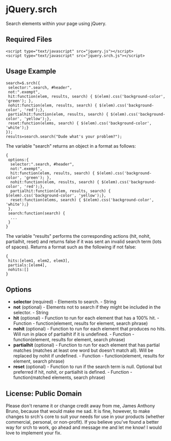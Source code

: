 jQuery.srch
===========

Search elements within your page using jQuery.

## Required Files

    <script type="text/javascript" src="jquery.js"></script>
    <script type="text/javascript" src="jquery.srch.js"></script>

## Usage Example

    search=$.srch({
     selector:".search, #header",
     not:".exempt",
     hit:function(elem, results, search) { $(elem).css('background-color', 'green'); },
     nohit:function(elem, results, search) { $(elem).css('background-color', 'red');},
     partialhit:function(elem, results, search) { $(elem).css('background-color', 'yellow');},
     reset:function(elems, search) { $(elem).css('background-color', 'white');}
    });
    results=search.search("Dude what's your problem?");

The variable "search" returns an object in a format as follows:

    {
     options:{
      selector:".search, #header",
      not:".exempt",
      hit:function(elem, results, search) { $(elem).css('background-color', 'green'); },
      nohit:function(elem, results, search) { $(elem).css('background-color', 'red');},
      partialhit:function(elem, results, search) { $(elem).css('background-color', 'yellow');},
      reset:function(elems, search) { $(elem).css('background-color', 'white');}
     },
     search:function(search) {
      ...
     }
    }
    
The variable "results" performs the corresponding actions (hit, nohit, partialhit, reset) and returns false if it was sent an invalid search term (lots of spaces). Returns a format such as the following if not false:

    { 
     hits:[elem1, elem2, elem3],
     partials:[elem4],
     nohits:[]
    }

## Options
* **selector** (required) - Elements to search. - String
* **not** (optional) - Elements not to search if they might be included in the selector. - String
* **hit** (optional) - Function to run for each element that has a 100% hit. - Function - function(element, results for element, search phrase)
* **nohit** (optional) - Function to run for each element that produces no hits. Will run in place of partialhit if it is undefined. - Function - function(element, results for element, search phrase)
* **partialhit** (optional) - Function to run for each element that has partial matches (matches at least one word but doesn't match all). Will be replaced by nohit if undefined. - Function - function(element, results for element, search phrase)
* **reset** (optional) - Function to run if the search term is null. Optional but preferred if hit, nohit, or partialhit is defined. - Function - function(matched elements, search phrase)

## License: Public Domain
Please don't rename it or change credit away from me, James Anthony Bruno, because that would make me sad. It is fine, however, to make changes to srch's core to suit your needs for use in your products (whether commercial, personal, or non-profit). If you believe you've found a better way for srch to work, go ahead and message me and let me know! I would love to implement your fix. 
